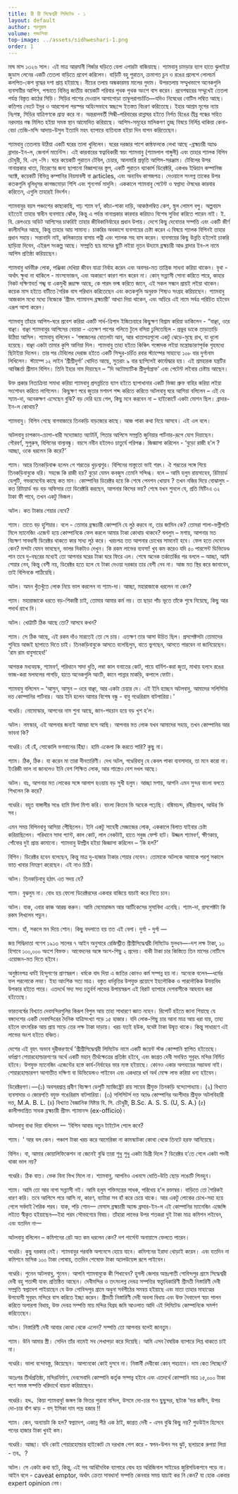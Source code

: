 ```yaml
---
title: শ্রী শ্রী সিদ্ধেশ্বরী লিমিটেড - ১
layout: default
author: পরশুরাম
volume: গড্ডলিকা
top-image: ../assets/sidhweshari-1.png
order: 1
---
```


মাঘ মাস ১৩২৬  সাল। এই মাত্র আরমানী গির্জার ঘড়িতে বেলা এগারটা 
বাজিয়াছে। শ্যামবাবু চামড়ার ব্যাগ হাতে ঝুলাইয়া জুডাস লেনের একটি তেতলা বাড়িতে প্রবেশ করিলেন। বাড়িটি বহু পুরাতন, ক্রমাগত চুন ও রঙের প্রলেপে লােলচর্ম কলপিত-কেশ বৃদ্ধের দশা প্রাপ্ত হইয়াছে। নীচের তলায় অন্ধকারময় মালের গুদাম। উপরতলায় সম্মুখভাগে অনেকগুলি ব্যবসায়ীর আপিস, পশ্চাতে বিভিন্ন জাতীয় কয়েকটি পরিবার পৃথক পৃথক অংশে বাস করেন। প্রবেশদ্বারের সম্মুখেই তেতলা পর্যন্ত বিস্তৃত কাঠের সিড়ি। সিড়ির পাশের দেওয়াল আগাগােড়া তাম্বুলরাগচর্চিত—যদিও নিষেধের নােটিস লম্বিত আছে। কতিপয় নেংটে ইদুর ও আরসােলা পরস্পর অহিংসভাবে স্বচ্ছন্দে ইতস্তত বিচরণ করিতেছে। ইহার আশ্রম মৃগের ন্যায় নিঃশঙ্ক, সিড়ির যাত্রিগণকে গ্রাহ্য করে না। অন্তরালবর্তী সিন্ধী-পরিবারের রান্নাঘর হইতে নির্গত হিঙের তীব্র গন্ধের সহিত নরদমার গন্ধ মিলিত হইয়া সমস্ত স্থান আমােদিত করিয়াছে। আপিস-সমূহের মালিকগণ তুচ্ছ বিষয়ে নির্লিপ্ত থাকিয়া কেনা-বেচা তেজি-মন্দি আদায়-উসুল ইত্যাদি মহৎ ব্যাপারে ব্যতিব্যস্ত হইয়া দিন যাপন করিতেছেন। 

শ্যামবাবু তেতলায় উঠিয়া একটি ঘরের তালা খুলিলেন। ঘরের দরজার পাশে কাষ্ঠফলকে লেখা আছে -ব্রহ্মচারী অ্যাণ্ড ব্রাদার-ইন-ল, জেনার্ল মার্চেন্টস। এই কারবারের স্বত্বাধিকারী স্বয়ং শ্যামবাবু (শ্যামলাল গাঙ্গুলী) এবং তাহার শ্যালক বিপিন চৌধুরী, বি. এস্ -সি। ঘরে কয়েকটি পুরাতন টেবিল, চেয়ার, আলমারি প্রভৃতি আপিস-সরঞ্জাম। টেবিলের উপর নানাপ্রকার খাতা, বিতরণের জন্য ছাপানাে বিজ্ঞাপনের স্তুপ, একটি পুরাতন থ্যাকার্স ডিরেক্টরি, একখণ্ড ইণ্ডিয়ান কম্পানিজ অ্যাক্ট, কয়েকটি বিভিন্ন কম্পানির নিয়মাবলী বা articles, এবং অন্যবিধ কাগজপত্র। দেওয়ালে সংলগ্ন তাকের উপর কতকগুলি ধূলিধূসর কাগজমােড়া শিশি এবং শূন্যগর্ভ মাদুলি। এককালে শ্যামবাবু পেটেন্ট ও স্বপ্নাদ্য ঔষধের কারবার করিতেন, এগুলি তাহারই নিদর্শন। 

শ্যামবাবুর বয়স পঞ্চাশের কাছাকাছি, গাঢ় শ্যাম বর্ণ, কাঁচা-পাকা দাড়ি, আকণ্ঠলম্বিত কেশ, স্থুল লােমশ বপু। অল্পবয়স হইতেই তাহার স্বাধীন ব্যবসায়ে ঝোঁক, কিন্তু এ পর্যন্ত নানাপ্রকার কারবার করিয়াও বিশেষ সুবিধা করিতে পারেন নাই। ই. বি. রেলওয়ে অডিট আপিসের চাকরিই তাহার জীবিকানির্বাহের প্রধান উপায়। দেশে কিছু দেবােত্তর সম্পত্তি এবং একটি জীর্ণ কালীমন্দির আছে, কিন্তু তাহার আয় সামান্য। চাকরির অবকাশে ব্যবসায়ের চেষ্টা করেন এ বিষয়ে শ্যালক বিপিনই তাহার প্রধান সহায়। সন্তানাদি নাই, কলিকাতার বাসায় পত্নী এবং শ্যালক সহ বাস করেন। ব্যবসায়ের কিছু উন্নতি হইলেই চাকরি ছাড়িয়া দিবেন, এইরূপ সংকল্প আছে। সম্প্রতি ছয় মাসের ছুটি লইয়া নূতন উদ্যমে ব্রহ্মচারী আণ্ড ব্রাদার ইন-ল নামে আপিস প্রতিষ্ঠা করিয়াছেন। 

শ্যামবাবু ধর্মভীরু লােক, পঞ্জিকা দেখিয়া জীবন যাত্রা নির্বাহ করেন এবং অবসর-মত তান্ত্রিক সাধনা করিয়া থাকেন। বৃথা - অর্থাৎ ক্ষুধা না থাকিলে - মাংসভােজন, এবং অকারণে কারণ পান করেন না। কোন্ সন্ন্যাসী সােনা করিতে পারে, কাহার নিকট দক্ষিণাবর্ত শঙ্খ বা একমুখী রুদ্রাক্ষ আছে, কে পারদ ভস্ম করিতে জানে, এই সকল সন্ধান প্রায়ই লইয়া থাকেন। কয়েক মাস হইতে বাটীতে গৈরিক বাস পরিধান করিতেছেন এবং কতকগুলি অনুরক্ত শিষ্যও সংগ্রহ করিয়াছেন। শ্যামবাবু আজকাল মধ্যে মধ্যে নিজেকে ‘শ্রীমৎ শ্যামানন্দ ব্রহ্মচারী' আখ্যা দিয়া থাকেন, এবং অচিরে এই নামে সর্বত্র পরিচিত হইবেন এরূপ আশা করেন। 

শ্যামবাবু তাঁহার আপিস-ঘরে প্রবেশ করিয়া একটি সার্ধ-ত্রিপাদ ইজিচেয়ারে কিছুক্ষণ বিশ্রাম করিয়া ডাকিলেন - “বাঞ্ছা, ওরে বাঞ্ছা। বাঞ্ছা শ্যামবাবুর আপিসের বেয়ারা - এতক্ষণ পাশের গলিতে টুলে বসিয়া ঢুলিতেছিল - প্রভুর ডাকে তাড়াতাড়ি উঠিয়া আসিল। শ্যামবাবু বলিলেন - ‘গঙ্গাজলের বােতলটা আন্, আর খাতাপত্রগুলাে একটু ঝেড়ে-মুছে রাখ, যা ধুলাে হয়েছে। বাঞ্ছা একটা তামার কুপি আনিয়া দিল। শ্যামবাবু তাহা হইতে কিঞ্চিৎ গঙ্গোদক লইয়া মন্ত্রোচ্চারণপূর্বক গৃহমধ্যে ছিটাইয়া দিলেন। তার পর টেবিলের দেরাজ হইতে একটি সিন্দুর-চর্চিত রবার স্ট্যাম্পের সাহায্যে ১০৮ বার দুর্গানাম লিখিলেন। স্ট্যাম্পে ১২ লাইন ‘শ্রীশ্রীদুর্গা’ খােদিত আছে, সুতরাং ৯ বার ছাপিলেই কার্যোদ্ধার হয়। এই শ্রমহারক যন্ত্রটির আবিষ্কর্তা শ্ৰীমান বিপিন। তিনি ইহার নাম দিয়াছেন – “দি অটোম্যাটিক শ্রীদুর্গাগ্রাফ’ এবং পেটেন্ট লইবার চেষ্টায় আছেন। 

উক্ত প্রকার নিত্যক্রিয়া সমাধা করিয়া শ্যামবাবু প্রসন্নচিত্তে ব্যাগ হইতে ছাপাখানার একটি ভিজা প্রুফ বাহির করিয়া লইয়া সংশােধন করিতে লাগিলেন। কিছুক্ষণ পরে জুতার মশমশ শব্দ করিতে করিতে অটলবাবু ঘরে আসিয়া বলিলেন – এই যে স্যাম-দা, অনেকক্ষণ এসেছেন বুঝি? বড় দেরি হয়ে গেল, কিছু মনে করবেন না – হাইকোর্টে একটা মােশন ছিল। ব্রাদার-ইন-ল কোথায়?
 
শ্যামবাবু। বিপিন গেছে বাগবাজারে তিনকড়ি বাড়জ্যের কাছে। আজ পাকা কথা নিয়ে আসবে। এই এল বলে।
 
অটলবাবু চাপকান-চোগা-ধারী সদ্যোজাত অ্যাটর্নি, পিতার আপিসে সম্প্রতি জুনিয়ার পার্টনার-রূপে যােগ দিয়াছেন। গৌরবর্ণ, সুপুরুষ, বিপিনের বাল্যবন্ধু। বয়সে নবীন হইলেও চাতুর্যে পরিপক্ক। জিজ্ঞাসা করিলেন - ‘বুড়াে রাজী হ’ল ? আচ্ছা, ওকে ধরলেন কি করে?’
 
শ্যাম। আরে তিনকড়িবাৰু হলেন গে শরতের খুড়শ্বশুর। বিপিনের মাস্তুতাে ভাই শরৎ। ঐ শরতের সঙ্গে গিয়ে তিনকড়িবাবুকে ধরি। সহজে কি রাজী হয়? বুড়াে যেমন কনজুস তেমনি সন্দিগ্ধ। বলে – আমি হলুম রায়সাহেব, রিটায়ার্ড ডেপুটি, গভরমেন্টের কাছে কত মান। কোম্পানির ডিরেক্টর হয়ে কি শেষে পেনশন খােয়াব ? তখন নজির দিয়ে বােঝালুম - কত রিটায়ার্ড বড় বড় অফিসার তো ডিরেক্টরি করছেন, আপনার কিসের ভয়? শেষে যখন শুনলে যে, প্রতি মিটিংএ ৩২ টাকা ফী পাবে, তখন একটু ভিজল। 
 
অটল। কত টাকার শেয়ার নেবে? 

শ্যাম। তাতে বড় হুশিয়ার। বলে - তােমার ব্রহ্মচারী কোম্পানি যে লুঠ করবে না, তার জামিন কে? তােমরা শালা-ভগ্নীপতি মিলে ম্যানেজিং এজেন্ট হয়ে কোম্পানিকে ফেল করলে আমার টাকা কোথায় থাকবে? বললুম – মশায়, আপনার মত বিচক্ষণ সাবধানী ডিরেক্টর থাকতে কার সাধ্য লুঠ করে। খরচপত্র তত আপনার চোখের সামনেই হবে। ফেল হতে দেবেন কেন? মন্দটা যেমন ভাবছেন, ভালর দিকটাও দেখুন। কি রকম লাভের ব্যবসা! খুব কম করেও যদি ৫০ পারসেন্ট ডিভিডেণ্ড পান তবে দু-বছরের মধ্যেই তো আপনার ঘরের টাকা ঘরে ফিরে এল। শেষে অনেক তর্কাতর্কির পর বললে – আচ্ছা, আমি শেয়ার নেব, কিন্তু বেশী নয়, ডিরেক্টর হতে হলে যে টাকা দেওয়া দরকার তার বেশী নেব না। আজ মত স্থির করে জানাবেন, তাই বিপিনকে পাঠিয়েছি। 

অটল। অমন খুঁতখুঁতে লােক নিয়ে ভাল করলেন না শ্যাম-দা। আচ্ছা, মহারাজাকে ধরলেন না কেন? 

শ্যাম। মহারাজাকে ধরতে বড়-শিকারী চাই, তােমার আমার কর্ম নয়। তা ছাড়া পাঁচ ভূতে তাঁকে শুষে নিয়েছে, কিছু আর পদার্থ রাখে নি।
 
অটল। খােট্টাটি ঠিক আছে তাে? আসবে কখন? 

শ্যাম। সে ঠিক আছে, এই রকম দাঁও মারতেই তো সে চায়। এতক্ষণ তার আসা উচিত ছিল। প্রসপেক্টসটা তােমাদের শুনিয়ে আজই ছাপাতে দিতে চাই। তিনকড়িবাবুকে আসতে বলেছিলুম, বাতে ভুগছেন, আসতে পারবেন না জানিয়েছেন। 
‘রাম রাম বাবুসাহেব!’

আগন্তক মধ্যবয়স্ক, শ্যামবর্ণ, পরিধানে সাদা ধুতি, লম্বা কাল বনাতের কোট, পায়ে বার্নিশ-করা জুতা, মাথায় হলদে রঙের ভাজ-করা মলমলের পাগড়ি, হাতে অনেকগুলি আংটি, কানে পান্নার মাকড়ি, কপালে ফোটা। 

শ্যামবাবু বলিলেন – ‘আসুন, আসুন – ওরে বাঞ্ছা, আর একটা চেয়ার দে। এই ইনি হচ্ছেন অটলবাবু, আমাদের সলিসিটর দত্ত কোম্পানির পার্টনার। আর ইনি হলেন আমার বিশেষ বন্ধু - বাবু গণ্ডেরিরাম বাটপারিয়া।’ 


গণ্ডেরি। নােমােস্কার, আপনের নাম শুনা আছে, জান-পহচান হয়ে বড় খুশ হ’ল। 

অটল। নমস্কার, এই আপনার জন্যই আমরা বসে আছি। আপনার মত লােক যখন আমাদের সহায়, তখন কোম্পানির আর ভাবনা কি?
 
গণ্ডেরি। হেঁ হেঁ, সােকোলি ভগবানের হিঁছা। হামি একেলা কি করতে পারি? কুছু না। 

শ্যাম। ঠিক, ঠিক। যা করেন মা তারা দীনতারিণী। দেখ অটল, গণ্ডেরিবাবু যে কেবল পাকা ব্যবসাদার, তা মনে করাে না। ইংরিজী ভাল না জানলেও ইনি বেশ শিক্ষিত লােক, আর শাস্ত্রেও বেশ দখল আছে। 

অটল। বাঃ, আপনার মত লােকের সঙ্গে আলাপ হওয়ায় বড় সুখী হলুম। আচ্ছা মশায়, আপনি এমন সুন্দর বাংলা বলতে শিখলেন কি করে? 

গণ্ডেরি। বহুত বাঙ্গালীর সঙে হামি মিলা মিশা করি। বাংলা কিতাব ভি অহেক পঢ়েছি। বঙ্কিমচন্দ, রবীন্দ্রনাথ, আউর ভি সব। 

এমন সময় বিপিনবাবু আসিয়া পেীছিলেন। ইনি একটু সাহেবী মেজাজের লোক, এককালে বিলাত যাইবার চেষ্টা করিয়াছিলেন। পরিধানে সাদা প্যান্ট, 
কাল কোট, লাল নেকটাই, হাতে সবুজ ফেল্ট হাট। উজ্জল শ্যামবর্ণ, ক্ষীণকায়, গোঁফের দুই প্রান্ত কামানো। শ্যামবাবু উদ্গ্রীব হইয়া জিজ্ঞাসা করিলেন – ‘কি হল?’ 

বিপিন। ডিরেক্টর হবেন বলেছেন, কিন্তু মাত্র দু-হাজার টাকার শেয়ার নেবেন। তােমাকে অটলকে আমাকে পরশু সকালে ভাত খাবার নিমন্ত্রণ করেছেন। এই নাও চিঠি। 

অটল। তিনকড়িবাবু হঠাৎ এত সদয় যে? 

শ্যাম। বুঝলুম না। বােধ হয় ফেলো ডিরেক্টরদের একবার বাজিয়ে যাচাই করে নিতে চান।
 
অটল। যাক, এবার কাজ আরম্ভ করুন। আমি মেমােরান্ডম আর আর্টিকেসের মুসাবিদা এনেছি। শ্যাম-দা, প্রসপেক্টটা কি রকম লিখলেন পড়ুন। 

শ্যাম। হাঁ, সকলে মন দিয়ে শােন। কিছু বদলাতে হয় তত এই বেলা। দুর্গা - দুর্গা — 

জয় সিদ্ধিদাতা গণেশ 
১৯১৩ সালের ৭ আইন অনুসারে রেজিস্ট্রীত 
শ্রীশ্রীসিদ্ধেশ্বরী লিমিটেড 
মুলধন—-দশ লক্ষ টাকা, ১০ হিসাবে ১০০,০০০ অংশে বিভক্ত। আবেদনের অঙ্গে অংশ-পিছু ২ প্রদেয়। বাকী টাকা চার কিস্তিতে তিন মাসের নােটিসে এয়ােজন-মত দিতে হইবে। 

অনুষ্ঠানপত্র 
ধর্মই হিন্দুগণের প্রাণস্বরূপ। ধর্মকে বাদ দিয়া এ জাতির কোনও কর্ম সম্পন্ন হয় না। অনেকে বলেন—ধর্মের ফল পরলােকে লভ্য। ইহা আংশিক সত্য মাত্র। বস্তুত ধর্মবৃত্তির উপযুক্ত প্রয়ােগে ইহলৌকিক ও পারলৌকিক উভয়বিধ উপকার হইতে পারে। এতদর্থে সদ্য সদ্য চতুর্বর্গ লাভের উপায়স্বরূপ এই বিরাট ব্যাপারে দেশবাসীকে আহবান করা হইতেছে। 

ভারতবর্ষের বিখ্যাত দেবমন্দিরগুলির কিরূপ বিপুল আয় তাহা সাধারণে জ্ঞাত নহেন। রিপাের্ট হইতে জানা গিয়াছে যে বঙ্গদেশের একটি দেবমন্দিরের দৈনিক যাত্রিসংখ্যা গড়ে ১৫ হাজার। যদি লােক-পিছু চার আনা মাত্র আয় ধরা যায়, তাহা হইলে বাৎসরিক আয় প্রায় সাড়ে তের লক্ষ টাকা দাড়ায়। খরচ যতই হউক, যথেষ্ট টাকা উদ্বৃত্ত থাকে। কিন্তু সাধারণে এই লাভের অংশ হইতে বঞ্চিত। 

দেশের এই বৃহৎ অভাব দূরীকরণার্থে 'শ্ৰীশ্ৰীসিদ্ধেশ্বরী লিমিটেড নামে একটি জয়েন্ট স্টক কোম্পানি স্থাপিত হইতেছে। ধর্মপ্রাণ শেয়ারহােল্ডারগণের অর্থে একটি মহান্ তীর্থক্ষেত্রের প্রতিষ্ঠা হইবে, এবং জাগ্রত দেবী সমন্বিত সুবৃহৎ মন্দির নির্মিত হইবে। উপযুক্ত ম্যানেজিং এজেন্টের হস্তে কার্য-নির্বাহের ভার ন্যস্ত হইয়াছে। কোনও একার অপব্যয়ের সম্ভাবনা নাই। শেয়ারহােল্ডারগণ আশাতীত দক্ষিণা বা ডিভিডেন্ডও পাইবেন এবং একধারে ধর্ম অর্থ মােক্ষ লাভ করিয়া ধন্য হইবেন। 

ডিরেক্টরগণ।—(১) অবসরপ্রাপ্ত প্রবীণ বিচক্ষণ ডেপুটি ম্যাজিষ্ট্রেট রায় সায়েব শ্রীযুক্ত তিনকড়ি বন্দ্যোপাধ্যায়। (২) বিখ্যাত ব্যবসাদার ও জোরপতি বযুক্ত গঙেরিরাম বাটপারিয়া। (৩) সলিসিটর্স দত্ত অ্যাণ্ড কোম্পানির অংশীদার শ্রীযুক্ত অটলবিহারী দত্ত, M.A. B. L. (৪) বিখ্যাত বৈজ্ঞানিক মিষ্টার বি. সি. চৌধুরী, B.Sc. A. S. S. (U, S. A.) (৫) কালীপদাশ্রিত সাধক ব্রহ্মচারী প্রীমৎ শ্যামানন্দ (ex-officio)। 

অটলবাবু বাধা দিয়া বলিলেন 一 ‘বিপিন আবার নতুন টাইটেল পেলে কবে? 

শ্যাম। ' আর বল কেন। পঞ্চাশ টাকা খরচ করে আমেরিকা না কামস্কাটকা কোথা থেকে তিনটে হরফ আনিয়েছে। 

বিপিন। বা, আমার কোয়ালিফিকেশন না জেনেই বুঝি তারা শুধু শুধু একটা ডিগ্রী দিলে ? ডিরেক্টর হ’তে গেলে একটা পদবী থাকা ভাল নয়?
 
গণ্ডেরি। ঠিক বাত। ভেক বিনা ভিখ মিলে না। শ্যামবাবু, আপনিও এখনসে ধোতি-উতি ছােড় লঙোটি পিনহুন।
 
শ্যাম। আমি তাে আর নাগা সন্ন্যাসী নই। আমি হলুম শক্তিমন্ত্রের সাধক, পরিধেয় হ’ল রক্তাম্বর। বাড়িতে তাে গৈরিকই ধারণ করি। তবে আপিসে পরে আসি না, কারণ, ব্যাটারা সব হাঁ করে চেয়ে থাকে। আর একটু লােকের চোখ-সহা হয়ে গেলে সর্বদাই গৈরিক পরব। যাক, পড়ি শােন一 
মেসাস ব্রহ্মচারী অ্যান্ড ব্রাদার-ইন-ল এই কোম্পানির ম্যানেজিং এজেন্সি লইতে স্বীকৃত হইয়াছেন—ইহা পরম সৌভাগ্যের বিষয়। তাঁহারা লাভের উপর শতকরা দুই টাকা মাত্র কমিশন লইবেন, এবং যতদিন না一

অটলবাবু বলিলেন – কমিশনের রেট অত কম ধরলেন কেন? দশ পার্সেন্ট অনায়াসে ফেলতে পারেন। 

গণ্ডেরি। কুছু দরকার নেই। শ্যামবাবুর পরবস্তি অপনেসে হােয়ে যাবে। কমিশনের ইরাদা থােড়াই করেন। এবং যতদিন না কমিশনে মাসিক ১০০ টাকা পােষায়, ততদিন শেষােক্ত টাকা অ্যালউয়েন্স রূপে পাইবেন। 

গণ্ডেরি। শুনেন অটলবাবু, শুনেন। আপনি শ্যামবাবুকে কী শিখাবেন? হুগলী জেলার অন্তঃপাতী গােবিন্দপুর গ্রামে সিদ্ধেশ্বরী দেবী বহু শতাব্দী যাবৎ প্রতিষ্ঠিত আছেন। দেবীমন্দির ও তৎসংলগ্ন দেবত্র সম্পত্তির স্বত্ত্বাধিকারিণী শ্রীমতী নিস্তারিণী দেবী সম্প্রতি স্বপ্নাদেশ পাইয়াছেন যে উক্ত গােবিন্দপুর গ্রামে অধুনা সর্বপীঠের সমন্বয় হইয়াছে এবং মাতা তাহার মাহাত্মের উপযােগী সুবৃহৎ মন্দিরে বাস করিতে ইচ্ছা করেন। শ্ৰীমতী নিস্তারিণী দেবী অবলা বিধায় এবং উক্ত দৈবাদেশ স্বয়ং পালন করিতে অপারগা বিধায়, উক্ত দেবত্র সম্পত্তি মায় মন্দির বিগ্রহ জমি আওলাত আদি এই লিমিটেড কোম্পানিকে সমর্পণ করিতেছেন। 

অটল। নিস্তারিণী দেবী আবার কোথা থেকে এলেন? সম্পত্তি তাে আপনার বলেই জানতুম। 

শ্যাম। উনি আমার স্ত্রী। সেদিন তাঁর নামেই সব লেখাপড়া করে দিয়েছি। আমি এসব বৈষয়িক ব্যাপারে লিপ্ত থাকতে চাই না। 

গণ্ডেরি। ভালা বন্দোবস্তু, কিয়েছেন। আপনেকো কোই দুসবে না। নিস্তার্নী দেবীকো কোন্ পহচানে। দাম কেত লিচ্ছেন? 

অতঃপর তীর্থপ্রতিষ্ঠা, মন্দিরনির্মাণ, দেবসেবাদি কোম্পানি কর্তৃক সম্পন্ন হইবে এবং এতদর্থে কোম্পানি মাত্র ১৫,০০০ টাকা পণে সমস্ত সম্পত্তি খরিদার্থে বায়না করিয়াছেন।

গণ্ডেরি। হদ্দ、কিয়া শ্যামবাবু! জঙ্গল কি ভিতর পুরানা মন্দিল, উসমে দো-চার শও ছুছুন্দর, ছটাক ‘ভর জমীন, উপর দো-চার বাঁশ ঝাড় - বস্ ইসিকা 
দাম পন্দ্র হজার !! 

শ্যাম। কেন, অন্যায়টা কি হল? স্বপ্নাদেশ, একান্ন পীঠ এক ঠাই, জাগ্রত দেবী - এসব বুঝি কিছু নয়? গুডউইল হিসেবে পনের হাজার টাকা খুবই কম। 

গণ্ডেরি। আচ্ছা। যদি কোই শেয়ারহােল্ডার হাইকোট মে দরখাস্ত পেশ করে - স্বপন-উপন সব ঝুট, ছলায়কে রুপয়া লিয়া - তব、?
 
অটল। সে একটা কথা বটে, কিন্তু, এই সব আধিদৈবিক ব্যাপারে বােধ হয় অরিজিনাল সাইডের জুরিসডিকশনে পড়ে না। আইন বলে - caveat emptor, অর্থাৎ ক্রেতা সাবধান! সম্পত্তি কেনবার সময় যাচাই কর নি কেন? যা হােক একবার expert opinion নেব। 
